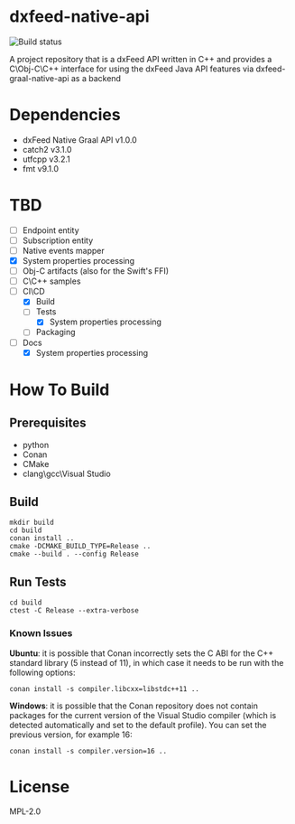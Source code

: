 # dxfeed-native-api

![Build status](https://github.com/dxFeed/dxfeed-native-api/actions/workflows/build.yml/badge.svg?branch=main)

A project repository that is a dxFeed API written in C++ and provides a C\Obj-C\C++ interface for using the dxFeed Java 
API features via dxfeed-graal-native-api as a backend

# Dependencies

- dxFeed Native Graal API v1.0.0
- catch2 v3.1.0 
- utfcpp v3.2.1
- fmt v9.1.0


# TBD
- [ ] Endpoint entity
- [ ] Subscription entity
- [ ] Native events mapper
- [x] System properties processing
- [ ] Obj-C artifacts (also for the Swift's FFI)
- [ ] C\C++ samples
- [ ] CI\CD
  - [x] Build 
  - [ ] Tests
    - [x] System properties processing
  - [ ] Packaging
- [ ] Docs
  - [x] System properties processing

# How To Build

## Prerequisites

- python
- Conan
- CMake
- clang\gcc\Visual Studio

## Build

```shell
mkdir build
cd build
conan install ..
cmake -DCMAKE_BUILD_TYPE=Release ..
cmake --build . --config Release 

```

## Run Tests

```shell
cd build
ctest -C Release --extra-verbose
```

### Known Issues

**Ubuntu**: it is possible that Conan incorrectly sets the C ABI for the C++ standard library (5 instead of 11), 
in which case it needs to be run with the following options:
```shell
conan install -s compiler.libcxx=libstdc++11 ..
```

**Windows**: it is possible that the Conan repository does not contain packages for the current version of the Visual 
Studio compiler (which is detected automatically and set to the default profile). You can set the previous version, 
for example 16:
```shell
conan install -s compiler.version=16 ..
```

# License
MPL-2.0
